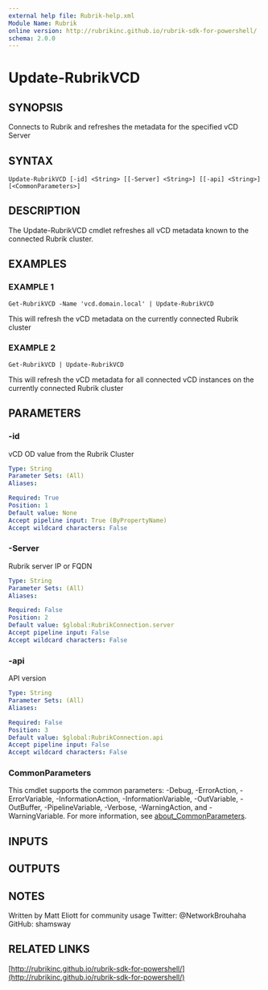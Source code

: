 ```yaml
---
external help file: Rubrik-help.xml
Module Name: Rubrik
online version: http://rubrikinc.github.io/rubrik-sdk-for-powershell/
schema: 2.0.0
---
```


# Update-RubrikVCD

## SYNOPSIS
Connects to Rubrik and refreshes the metadata for the specified vCD Server

## SYNTAX

```
Update-RubrikVCD [-id] <String> [[-Server] <String>] [[-api] <String>] [<CommonParameters>]
```

## DESCRIPTION
The Update-RubrikVCD cmdlet refreshes all vCD metadata known to the connected Rubrik cluster.

## EXAMPLES

### EXAMPLE 1
```
Get-RubrikVCD -Name 'vcd.domain.local' | Update-RubrikVCD
```

This will refresh the vCD metadata on the currently connected Rubrik cluster

### EXAMPLE 2
```
Get-RubrikVCD | Update-RubrikVCD
```

This will refresh the vCD metadata for all connected vCD instances on the currently connected Rubrik cluster

## PARAMETERS

### -id
vCD OD value from the Rubrik Cluster

```yaml
Type: String
Parameter Sets: (All)
Aliases:

Required: True
Position: 1
Default value: None
Accept pipeline input: True (ByPropertyName)
Accept wildcard characters: False
```

### -Server
Rubrik server IP or FQDN

```yaml
Type: String
Parameter Sets: (All)
Aliases:

Required: False
Position: 2
Default value: $global:RubrikConnection.server
Accept pipeline input: False
Accept wildcard characters: False
```

### -api
API version

```yaml
Type: String
Parameter Sets: (All)
Aliases:

Required: False
Position: 3
Default value: $global:RubrikConnection.api
Accept pipeline input: False
Accept wildcard characters: False
```

### CommonParameters
This cmdlet supports the common parameters: -Debug, -ErrorAction, -ErrorVariable, -InformationAction, -InformationVariable, -OutVariable, -OutBuffer, -PipelineVariable, -Verbose, -WarningAction, and -WarningVariable. For more information, see [about_CommonParameters](http://go.microsoft.com/fwlink/?LinkID=113216).

## INPUTS

## OUTPUTS

## NOTES
Written by Matt Eliott for community usage
Twitter: @NetworkBrouhaha
GitHub: shamsway

## RELATED LINKS

[http://rubrikinc.github.io/rubrik-sdk-for-powershell/](http://rubrikinc.github.io/rubrik-sdk-for-powershell/)

